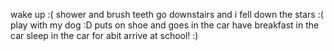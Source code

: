 wake up :(
shower and brush teeth
go downstairs and i fell down the stars  :(
play with my dog :D
puts on shoe and goes in the car
have breakfast in the car
sleep in the car for abit
arrive at school! :)
